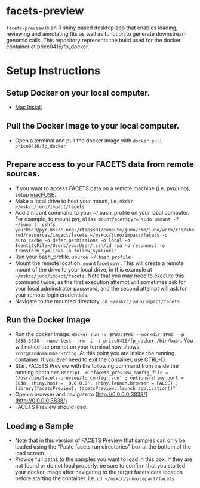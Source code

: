 
# facets-preview
`facets-preview` is an R shiny based desktop app that enables loading, reviewing and annotating fits as well as function to generate downstream genomic calls. This repository represents the build used for the docker container at price0416/fp_docker.

# Setup Instructions

## Setup Docker on your local computer.
*   [Mac Install](https://docs.docker.com/desktop/install/mac-install/)

## Pull the Docker Image to your local computer.
* Open a terminal and pull the docker image with `docker pull price0416/fp_docker`

## Prepare access to your FACETS data from remote sources.
* If you want to access FACETS data on a remote machine (i.e. pyr/juno), setup [macFUSE](https://osxfuse.github.io/).
* Make a local drive to host your mount, i.e. `mkdir ~/mskcc/juno/impact/facets`
* Add a mount command to your ~/.bash_profile on your local computer. For example, to mount pyr, `alias mountfacetspyr='sudo umount -f ~/juno || sshfs yourUser@pyr.mskcc.org:/rtsess01/compute/juno/cmo/juno/work/ccs/shared/resources/impact/facets ~/mskcc/juno/impact/facets -o auto_cache -o defer_permissions -o local -o IdentityFile=/Users/yourUser/.ssh/id_rsa -o reconnect -o transform_symlinks -o follow_symlinks'`
* Run your bash_profile. `source ~/.bash_profile`
* Mount the remote location. `mountfacetspyr`. This will create a remote mount of the drive to your local drive, in this example at `~/mskcc/juno/impact/facets`. Note that you may need to execute this command twice, as the first execution attempt will sometimes ask for your local adminstrator password, and the second attempt will ask for your remote login credentials.
* Navigate to the mounted directory. `cd ~/mskcc/juno/impact/facets`

## Run the Docker Image
* Run the docker image. `docker run -v $PWD:$PWD --workdir $PWD  -p 3838:3838 --name test --rm -i -t price0416/fp_docker /bin/bash`. You will notice the prompt on your terminal now shows `root@randomNumberString`.  At this point you are inside the running container.  If you ever need to exit the container, use CTRL+D.
* Start FACETS Preview with the following command from inside the running container. `Rscript -e "facets_preview_config_file = '/usr/bin/facets-preview/fp_config.json' ; options(shiny.port = 3838, shiny.host = '0.0.0.0', shiny.launch.browser = FALSE) ; library(facetsPreview); facetsPreview::launch_application()"`
* Open a browser and navigate to [http://0.0.0.0:3838/](http://0.0.0.0:3838/)
* FACETS Preview should load.

## Loading a Sample
* Note that in this version of FACETS Preview that samples can only be loaded using the "Paste facets run directories" box at the bottom of the load screen.
* Provide full paths to the samples you want to load in this box. If they are not found or do not load properly, be sure to confirm that you started your docker image after navigating to the target facets data location before starting the container. i.e. `cd ~/mskcc/juno/impact/facets`
